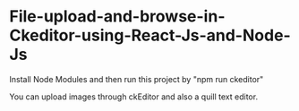 # File-upload-and-browse-in-Ckeditor-using-React-Js-and-Node-Js


Install Node Modules and then run this project by "npm run ckeditor"

You can upload images through ckEditor and also a quill text editor.

